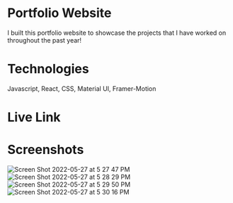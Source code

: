 # Portfolio Website

I built this portfolio website to showcase the projects that I have worked on throughout the past year! 

# Technologies

Javascript, React, CSS, Material UI, Framer-Motion

# Live Link

# Screenshots

![Screen Shot 2022-05-27 at 5 27 47 PM](https://user-images.githubusercontent.com/88349865/170793084-a7f2b342-e3f1-486d-a31b-7f7af7e12112.png)
![Screen Shot 2022-05-27 at 5 28 29 PM](https://user-images.githubusercontent.com/88349865/170793125-47cabead-d33a-4ed9-84b7-09997bbab65a.png)
![Screen Shot 2022-05-27 at 5 29 50 PM](https://user-images.githubusercontent.com/88349865/170793132-4d787fc4-0881-429b-978f-153546bd5314.png)
![Screen Shot 2022-05-27 at 5 30 16 PM](https://user-images.githubusercontent.com/88349865/170793134-baf478ef-7e4f-4f95-8e15-aa33bcfe02fa.png)
